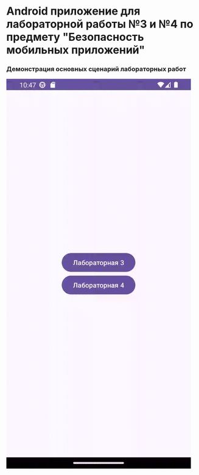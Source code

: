 # Android приложение для лабораторной работы №3 и №4 по предмету "Безопасность мобильных приложений"

### Демонстрация основных сценарий лабораторных работ
![alt-text](lab3_lab4.gif)
